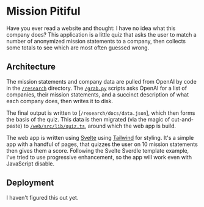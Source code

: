 # Mission Pitiful

Have you ever read a website and thought: I have no idea what this company 
does? This application is a little quiz that asks the user to match a number of 
anonymized mission statements to a company, then collects some totals to see 
which are most often guessed wrong.

## Architecture

The mission statements and company data are pulled from OpenAI by code in the
[`/research`](/reseach) directory. The [`/grab.py`](/research/grab.py) 
scripts asks OpenAI for a list of companies, their mission statements, and a 
succinct description of what each company does, then writes it to disk.

The final output is written to [`/research/docs/data.json`], which then forms
the basis of the quiz. This data is then migrated (via the magic of 
cut-and-paste) to [`/web/src/lib/quiz.ts`](/web/src/lib/quiz.ts), around which
the web app is build.

The web app is written using [Svelte](https://svelte.dev/docs/introduction) 
using [Tailwind](https://tailwindcss.com/docs) for styling. It's a simple 
app with a handful of pages, that quizzes the user on 10 mission statements 
then gives them a score. Following the Svelte Sverdle template example, I've 
tried to use progressive enhancement, so the app will work even with 
JavaScript disable.

## Deployment

I haven't figured this out yet.
